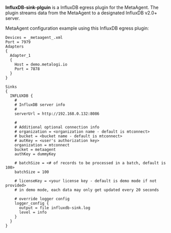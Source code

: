 **InfluxDB-sink-plguin** is a InfluxDB egress plugin for the MetaAgent.  The plugin streams data from the MetaAgent to a designated InfluxDB v2.0+ server.

MetaAgent configuration example using this InfluxDB egress plugin:
```
Devices = _metaagent_.xml
Port = 7979
Adapters
{
  Adapter_1
  {
    Host = demo.metalogi.io
    Port = 7878
  }
}

Sinks
{
  INFLUXDB {
    #
    # InfluxDB server info
    #
    serverUrl = http://192.168.0.132:8086

    #
    # Additional optional connection info
    # organization = <organization name - default is mtconnect>
    # bucket = <bucket name - default is mtconnect>
    # autKey = <user's authorization key>
    organization = mtconnect
    bucket = metaagent
    authKey = dummyKey

    # batchSize = <# of records to be processed in a batch, default is 100>
    batchSize = 100

    # licenseKey = <your license key - default is demo mode if not provided>
    # in demo mode, each data may only get updated every 20 seconds

    # override logger config 
    logger_config {
      output = file influxdb-sink.log
      level = info
    }
  }
}
```

